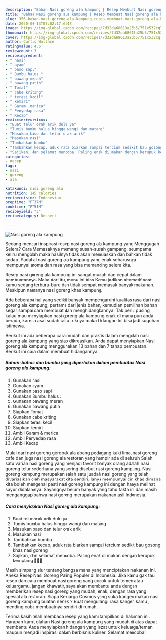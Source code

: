 ```yaml
---
description: "Bahan Nasi goreng ala kampung | Resep Membuat Nasi goreng ala kampung Yang Paling Enak"
title: "Bahan Nasi goreng ala kampung | Resep Membuat Nasi goreng ala kampung Yang Paling Enak"
slug: 356-bahan-nasi-goreng-ala-kampung-resep-membuat-nasi-goreng-ala-kampung-yang-paling-enak
date: 2020-09-13T07:02:17.614Z
image: https://img-global.cpcdn.com/recipes/7d32da68613a25b5/751x532cq70/nasi-goreng-ala-kampung-foto-resep-utama.jpg
thumbnail: https://img-global.cpcdn.com/recipes/7d32da68613a25b5/751x532cq70/nasi-goreng-ala-kampung-foto-resep-utama.jpg
cover: https://img-global.cpcdn.com/recipes/7d32da68613a25b5/751x532cq70/nasi-goreng-ala-kampung-foto-resep-utama.jpg
author: Curtis Wallace
ratingvalue: 4.6
reviewcount: 3
recipeingredient:
- " nasi"
- " ayam"
- " baso sapi"
- " Bumbu halus "
- " bawang merah"
- " bawang putih"
- " Tomat"
- " cabe kriting"
- " terasi kecil"
- " kemiri"
- " Garam  merica"
- " Penyedap rasa"
- " Kecap"
recipeinstructions:
- "Buat telur orak arik dulu ya"
- "Tumis bumbu halus hingga wangi dan matang"
- "Masukan baso dan telur orak arik"
- "Masukan nasi"
- "Tambahkan bumbu"
- "Tambahkan kecap, aduk rata biarkan sampai tercium sedikit bau gosong khas nasi goreng"
- "Sajikan, dan selamat mencoba. Paling enak di makan dengan kerupuk kemplang 🤤🤤🤤"
categories:
- Resep
tags:
- nasi
- goreng
- ala

katakunci: nasi goreng ala 
nutrition: 145 calories
recipecuisine: Indonesian
preptime: "PT37M"
cooktime: "PT51M"
recipeyield: "3"
recipecategory: Dessert

---
```



![Nasi goreng ala kampung](https://img-global.cpcdn.com/recipes/7d32da68613a25b5/751x532cq70/nasi-goreng-ala-kampung-foto-resep-utama.jpg)

Sedang mencari inspirasi resep nasi goreng ala kampung yang Menggugah Selera? Cara Memasaknya memang susah-susah gampang. seumpama keliru mengolah maka hasilnya tidak akan memuaskan dan bahkan tidak sedap. Padahal nasi goreng ala kampung yang enak seharusnya mempunyai aroma dan rasa yang bisa memancing selera kita.

Resep nasi goreng ala kampung ini sangat mudah dan cepat dalam pembuatannya. Maka dari itu, menu ini bisa Kamu jadikan alternatif saat kamu sedang terburu-buru dan tidak sempat memasak banyak makanan. Meskipun namanya nasi goreng khas kampung.

Ada beberapa hal yang sedikit banyak mempengaruhi kualitas rasa dari nasi goreng ala kampung, pertama dari jenis bahan, kemudian pemilihan bahan segar sampai cara membuat dan menghidangkannya. Tak perlu pusing kalau mau menyiapkan nasi goreng ala kampung enak di mana pun anda berada, karena asal sudah tahu triknya maka hidangan ini bisa jadi suguhan istimewa.


Berikut ini ada beberapa cara mudah dan praktis dalam mengolah nasi goreng ala kampung yang siap dikreasikan. Anda dapat menyiapkan Nasi goreng ala kampung menggunakan 13 bahan dan 7 tahap pembuatan. Berikut ini cara dalam membuat hidangannya.

<!--inarticleads1-->

##### Bahan-bahan dan bumbu yang diperlukan dalam pembuatan Nasi goreng ala kampung:

1. Gunakan  nasi
1. Gunakan  ayam
1. Gunakan  baso sapi
1. Gunakan  Bumbu halus :
1. Gunakan  bawang merah
1. Gunakan  bawang putih
1. Siapkan  Tomat
1. Gunakan  cabe kriting
1. Siapkan  terasi kecil
1. Siapkan  kemiri
1. Ambil  Garam &amp; merica
1. Ambil  Penyedap rasa
1. Ambil  Kecap


Mulai dari nasi goreng gerobak ala abang pedagang kaki lima, nasi goreng cafe dan juga nasi goreng ala restoran yang hampir ada di seluruh Salah satu varian nasi goreng yang menjadi favorit banyak orang adalah nasi goreng telur sederhana yang sering disebut nasi goreng kampung. Nasi goreng kampung merupakan salah satu juadah nasi goreng yang telah divariasikan oleh masyarakat kita sendiri. Ianya mempunyai ciri khas dimana kita boleh mengenal pasti nasi goreng kampung ini dengan hanya melihat sayur didalamnya. Sayangnya belum banyak yang tahu fakta ini dan masih menganggap bahwa nasi goreng merupakan makanan asli Indonesia. 

<!--inarticleads2-->

##### Cara menyiapkan Nasi goreng ala kampung:

1. Buat telur orak arik dulu ya
1. Tumis bumbu halus hingga wangi dan matang
1. Masukan baso dan telur orak arik
1. Masukan nasi
1. Tambahkan bumbu
1. Tambahkan kecap, aduk rata biarkan sampai tercium sedikit bau gosong khas nasi goreng
1. Sajikan, dan selamat mencoba. Paling enak di makan dengan kerupuk kemplang 🤤🤤🤤


Masih simpang siur tentang bangsa mana yang menciptakan makanan ini. Aneka Resep Nasi Goreng Paling Populer di Indonesia. Jika kamu gak tau resep dan cara membuat nasi goreng yang cocok untuk temen atau keluargamu, jangan khawatir, saya akan membantu anda dengan memberikan resep nasi goreng yang mudah, enak, dengan rasa yang spesial ala restoran. Siapa Keluarga Cosmos yang suka kangen makan nasi goreng kampung buatan nenek ? Buat mengurangi rasa kangen kamu , mending coba membuatnya sendiri di rumah. 

Terima kasih telah membaca resep yang kami tampilkan di halaman ini. Harapan kami, olahan Nasi goreng ala kampung yang mudah di atas dapat membantu Anda menyiapkan hidangan yang lezat untuk keluarga/teman maupun menjadi inspirasi dalam berbisnis kuliner. Selamat mencoba!
